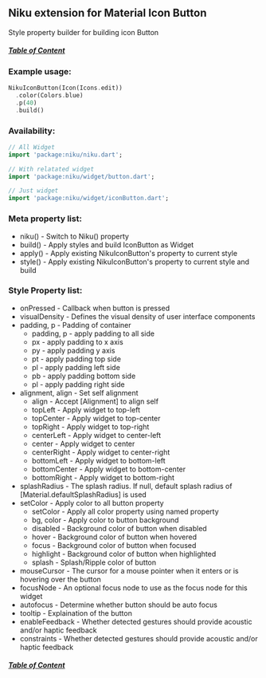 ## Niku extension for Material Icon Button

Style property builder for building icon Button

##### [Table of Content](https://github.com/saltyaom/niku/blob/main/doc/widget/README.md)

### Example usage:
```dart
NikuIconButton(Icon(Icons.edit))
  .color(Colors.blue)
  .p(40)
  .build()
```

### Availability: 
```dart
// All Widget
import 'package:niku/niku.dart';

// With relatated widget
import 'package:niku/widget/button.dart';

// Just widget
import 'package:niku/widget/iconButton.dart';
```

### Meta property list:
- niku() - Switch to Niku() property
- build() - Apply styles and build IconButton as Widget
- apply() - Apply existing NikuIconButton's property to current style
- style() - Apply existing NikuIconButton's property to current style and build

### Style Property list:
- onPressed - Callback when button is pressed
- visualDensity - Defines the visual density of user interface components
- padding, p - Padding of container
  - padding, p - apply padding to all side
  - px - apply padding to x axis
  - py - apply padding y axis
  - pt - apply padding top side
  - pl - apply padding left side
  - pb - apply padding bottom side
  - pl - apply padding right side
- alignment, align - Set self alignment
  - align - Accept [Alignment] to align self
  - topLeft - Apply widget to top-left
  - topCenter - Apply widget to top-center
  - topRight - Apply widget to top-right
  - centerLeft - Apply widget to center-left
  - center - Apply widget to center
  - centerRight - Apply widget to center-right
  - bottomLeft - Apply widget to bottom-left
  - bottomCenter - Apply widget to bottom-center
  - bottomRight - Apply widget to bottom-right
- splashRadius - The splash radius. If null, default splash radius of [Material.defaultSplashRadius] is used
- setColor - Apply color to all button property
  - setColor - Apply all color property using named property
  - bg, color - Apply color to button background
  - disabled - Background color of button when disabled
  - hover - Background color of button when hovered
  - focus - Background color of button when focused
  - highlight - Background color of button when highlighted
  - splash - Splash/Ripple color of button
- mouseCursor - The cursor for a mouse pointer when it enters or is hovering over the button
- focusNode - An optional focus node to use as the focus node for this widget
- autofocus - Determine whether button should be auto focus
- tooltip - Explaination of the button
- enableFeedback - Whether detected gestures should provide acoustic and/or haptic feedback
- constraints - Whether detected gestures should provide acoustic and/or haptic feedback

##### [Table of Content](https://github.com/saltyaom/niku/blob/main/doc/widget/README.md)
